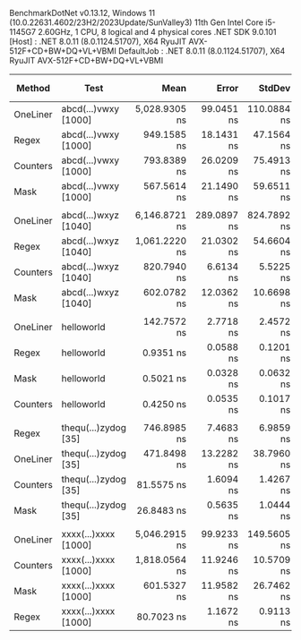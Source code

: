 ﻿BenchmarkDotNet v0.13.12, Windows 11 (10.0.22631.4602/23H2/2023Update/SunValley3)
11th Gen Intel Core i5-1145G7 2.60GHz, 1 CPU, 8 logical and 4 physical cores
.NET SDK 9.0.101
  [Host]     : .NET 8.0.11 (8.0.1124.51707), X64 RyuJIT AVX-512F+CD+BW+DQ+VL+VBMI
  DefaultJob : .NET 8.0.11 (8.0.1124.51707), X64 RyuJIT AVX-512F+CD+BW+DQ+VL+VBMI


 Method   | Test                 | Mean          | Error       | StdDev      | Median        | Ratio  | RatioSD | Gen0   | Allocated | Alloc Ratio |
--------- |--------------------- |--------------:|------------:|------------:|--------------:|-------:|--------:|-------:|----------:|------------:|
 OneLiner | abcd(...)vwxy [1000] | 5,028.9305 ns |  99.0451 ns | 110.0884 ns | 4,985.6880 ns |   9.04 |    0.63 | 0.3357 |    1408 B |          NA |
 Regex    | abcd(...)vwxy [1000] |   949.1585 ns |  18.1431 ns |  47.1564 ns |   928.6818 ns |   1.70 |    0.20 |      - |         - |          NA |
 Counters | abcd(...)vwxy [1000] |   793.8389 ns |  26.0209 ns |  75.4913 ns |   774.2151 ns |   1.41 |    0.17 | 0.0210 |      88 B |          NA |
 Mask     | abcd(...)vwxy [1000] |   567.5614 ns |  21.1490 ns |  59.6511 ns |   543.7695 ns |   1.00 |    0.00 |      - |         - |          NA |
          |                      |               |             |             |               |        |         |        |           |             |
 OneLiner | abcd(...)wxyz [1040] | 6,146.8721 ns | 289.0897 ns | 824.7892 ns | 5,905.6736 ns |   9.81 |    0.90 | 0.3357 |    1408 B |          NA |
 Regex    | abcd(...)wxyz [1040] | 1,061.2220 ns |  21.0302 ns |  54.6604 ns | 1,039.1487 ns |   1.77 |    0.10 |      - |         - |          NA |
 Counters | abcd(...)wxyz [1040] |   820.7940 ns |   6.6134 ns |   5.5225 ns |   818.3227 ns |   1.36 |    0.03 | 0.0210 |      88 B |          NA |
 Mask     | abcd(...)wxyz [1040] |   602.0782 ns |  12.0362 ns |  10.6698 ns |   596.8780 ns |   1.00 |    0.00 |      - |         - |          NA |
          |                      |               |             |             |               |        |         |        |           |             |
 OneLiner | helloworld           |   142.7572 ns |   2.7718 ns |   2.4572 ns |   141.8621 ns | 266.48 |   41.15 | 0.1032 |     432 B |          NA |
 Regex    | helloworld           |     0.9351 ns |   0.0588 ns |   0.1201 ns |     0.9020 ns |   1.89 |    0.32 |      - |         - |          NA |
 Mask     | helloworld           |     0.5021 ns |   0.0328 ns |   0.0632 ns |     0.4856 ns |   1.00 |    0.00 |      - |         - |          NA |
 Counters | helloworld           |     0.4250 ns |   0.0535 ns |   0.1017 ns |     0.4025 ns |   0.86 |    0.22 |      - |         - |          NA |
          |                      |               |             |             |               |        |         |        |           |             |
 Regex    | thequ(...)zydog [35] |   746.8985 ns |   7.4683 ns |   6.9859 ns |   745.9337 ns |  27.54 |    1.52 |      - |         - |          NA |
 OneLiner | thequ(...)zydog [35] |   471.8498 ns |  13.2282 ns |  38.7960 ns |   450.0384 ns |  17.98 |    1.88 | 0.3366 |    1408 B |          NA |
 Counters | thequ(...)zydog [35] |    81.5575 ns |   1.6094 ns |   1.4267 ns |    81.1890 ns |   3.01 |    0.20 | 0.0210 |      88 B |          NA |
 Mask     | thequ(...)zydog [35] |    26.8483 ns |   0.5635 ns |   1.0444 ns |    26.7424 ns |   1.00 |    0.00 |      - |         - |          NA |
          |                      |               |             |             |               |        |         |        |           |             |
 OneLiner | xxxx(...)xxxx [1000] | 5,046.2915 ns |  99.9233 ns | 149.5605 ns | 5,006.4068 ns |   8.39 |    0.41 | 0.0610 |     264 B |          NA |
 Counters | xxxx(...)xxxx [1000] | 1,818.0564 ns |  11.9246 ns |  10.5709 ns | 1,815.3696 ns |   3.02 |    0.18 | 0.0210 |      88 B |          NA |
 Mask     | xxxx(...)xxxx [1000] |   601.5327 ns |  11.9582 ns |  26.7462 ns |   593.2356 ns |   1.00 |    0.00 |      - |         - |          NA |
 Regex    | xxxx(...)xxxx [1000] |    80.7023 ns |   1.1672 ns |   0.9113 ns |    80.2454 ns |   0.13 |    0.01 |      - |         - |          NA |
